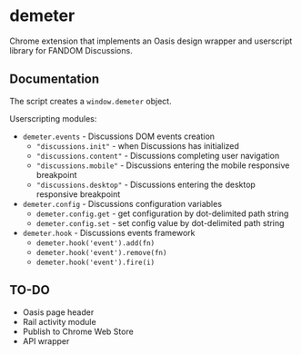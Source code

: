 # demeter
Chrome extension that implements an Oasis design wrapper and userscript library for FANDOM Discussions.

## Documentation
The script creates a `window.demeter` object.

Userscripting modules:
* `demeter.events` - Discussions DOM events creation
  * `"discussions.init"` - when Discussions has initialized
  * `"discussions.content"` - Discussions completing user navigation
  * `"discussions.mobile"` - Discussions entering the mobile responsive breakpoint
  * `"discussions.desktop"` - Discussions entering the desktop responsive breakpoint
* `demeter.config` - Discussions configuration variables
  * `demeter.config.get` - get configuration by dot-delimited path string
  * `demeter.config.set` - set config value by dot-delimited path string
* `demeter.hook` - Discussions events framework
  * `demeter.hook('event').add(fn)`
  * `demeter.hook('event').remove(fn)`
  * `demeter.hook('event').fire(i)`

## TO-DO
* Oasis page header
* Rail activity module
* Publish to Chrome Web Store
* API wrapper